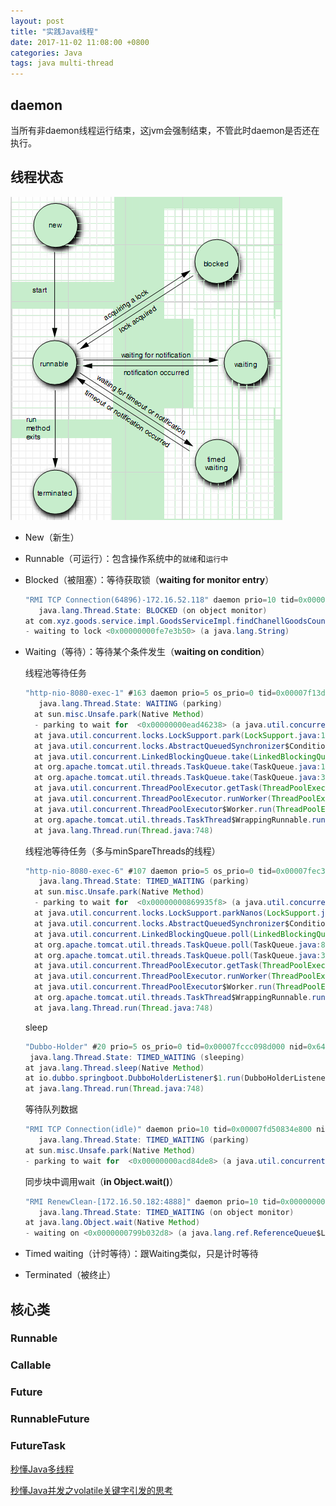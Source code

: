 ```yaml
---
layout: post
title: "实践Java线程"
date: 2017-11-02 11:08:00 +0800
categories: Java
tags: java multi-thread
---
```




## daemon

当所有非daemon线程运行结束，这jvm会强制结束，不管此时daemon是否还在执行。

## 线程状态

![线程状态及转换](/images/threadState.png)

* New（新生）

* Runnable（可运行）：包含操作系统中的`就绪`和`运行中`

* Blocked（被阻塞）：等待获取锁（**waiting for monitor entry**）

  ```java
  "RMI TCP Connection(64896)-172.16.52.118" daemon prio=10 tid=0x00000000405a6000 nid=0x68fe waiting for monitor entry [0x00007f2be65a3000]
     java.lang.Thread.State: BLOCKED (on object monitor)
  at com.xyz.goods.service.impl.GoodsServiceImpl.findChanellGoodsCountWithCache(GoodsServiceImpl.java:1734)
  - waiting to lock <0x00000000fe7e3b50> (a java.lang.String)
  ```

* Waiting（等待）：等待某个条件发生（**waiting on condition**）

  线程池等待任务

  ```java
  "http-nio-8080-exec-1" #163 daemon prio=5 os_prio=0 tid=0x00007f13dc7aa800 nid=0x6b96 waiting on condition [0x00007f13d37f8000]
     java.lang.Thread.State: WAITING (parking)
  	at sun.misc.Unsafe.park(Native Method)
  	- parking to wait for  <0x00000000ead46238> (a java.util.concurrent.locks.AbstractQueuedSynchronizer$ConditionObject)
  	at java.util.concurrent.locks.LockSupport.park(LockSupport.java:175)
  	at java.util.concurrent.locks.AbstractQueuedSynchronizer$ConditionObject.await(AbstractQueuedSynchronizer.java:2039)
  	at java.util.concurrent.LinkedBlockingQueue.take(LinkedBlockingQueue.java:442)
  	at org.apache.tomcat.util.threads.TaskQueue.take(TaskQueue.java:103)
  	at org.apache.tomcat.util.threads.TaskQueue.take(TaskQueue.java:31)
  	at java.util.concurrent.ThreadPoolExecutor.getTask(ThreadPoolExecutor.java:1074)
  	at java.util.concurrent.ThreadPoolExecutor.runWorker(ThreadPoolExecutor.java:1134)
  	at java.util.concurrent.ThreadPoolExecutor$Worker.run(ThreadPoolExecutor.java:624)
  	at org.apache.tomcat.util.threads.TaskThread$WrappingRunnable.run(TaskThread.java:61)
  	at java.lang.Thread.run(Thread.java:748)
  ```

  线程池等待任务（多与minSpareThreads的线程）

  ```java
  "http-nio-8080-exec-6" #107 daemon prio=5 os_prio=0 tid=0x00007fec3802d000 nid=0x62e0 waiting on condition [0x00007febcd503000]
     java.lang.Thread.State: TIMED_WAITING (parking)
  	at sun.misc.Unsafe.park(Native Method)
  	- parking to wait for  <0x00000000869935f8> (a java.util.concurrent.locks.AbstractQueuedSynchronizer$ConditionObject)
  	at java.util.concurrent.locks.LockSupport.parkNanos(LockSupport.java:215)
  	at java.util.concurrent.locks.AbstractQueuedSynchronizer$ConditionObject.awaitNanos(AbstractQueuedSynchronizer.java:2078)
  	at java.util.concurrent.LinkedBlockingQueue.poll(LinkedBlockingQueue.java:467)
  	at org.apache.tomcat.util.threads.TaskQueue.poll(TaskQueue.java:85)
  	at org.apache.tomcat.util.threads.TaskQueue.poll(TaskQueue.java:31)
  	at java.util.concurrent.ThreadPoolExecutor.getTask(ThreadPoolExecutor.java:1073)
  	at java.util.concurrent.ThreadPoolExecutor.runWorker(ThreadPoolExecutor.java:1134)
  	at java.util.concurrent.ThreadPoolExecutor$Worker.run(ThreadPoolExecutor.java:624)
  	at org.apache.tomcat.util.threads.TaskThread$WrappingRunnable.run(TaskThread.java:61)
  	at java.lang.Thread.run(Thread.java:748)
  ```
  
  sleep

  ```java
  "Dubbo-Holder" #20 prio=5 os_prio=0 tid=0x00007fccc098d000 nid=0x6452 waiting on condition [0x00007fcc87efd000]
   java.lang.Thread.State: TIMED_WAITING (sleeping)
  at java.lang.Thread.sleep(Native Method)
  at io.dubbo.springboot.DubboHolderListener$1.run(DubboHolderListener.java:28)
  at java.lang.Thread.run(Thread.java:748)
  ```

  等待队列数据

  ```java
  "RMI TCP Connection(idle)" daemon prio=10 tid=0x00007fd50834e800 nid=0x56b2 waiting on condition [0x00007fd4f1a59000]
     java.lang.Thread.State: TIMED_WAITING (parking)
  at sun.misc.Unsafe.park(Native Method)
  - parking to wait for  <0x00000000acd84de8> (a java.util.concurrent.SynchronousQueue$TransferStack)
  ```

  同步块中调用wait（**in Object.wait()**）

  ```java
  "RMI RenewClean-[172.16.50.182:4888]" daemon prio=10 tid=0x0000000040d2c800 nid=0x97e in Object.wait() [0x00007f9ccafd0000]
     java.lang.Thread.State: TIMED_WAITING (on object monitor)
  at java.lang.Object.wait(Native Method)
  - waiting on <0x0000000799b032d8> (a java.lang.ref.ReferenceQueue$Lock)
  ```

* Timed waiting（计时等待）：跟Waiting类似，只是计时等待

* Terminated（被终止）

## 核心类

### Runnable

### Callable

### Future

### RunnableFuture

### FutureTask



[秒懂Java多线程](https://blog.csdn.net/ShuSheng0007/article/details/80633873)

[秒懂Java并发之volatile关键字引发的思考](https://blog.csdn.net/ShuSheng0007/article/details/84642195)
